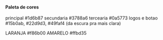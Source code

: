 #### Paleta de cores 
principal   #1d6b87
secundaria  #3788a6
tercearia   #0a5773
logos e botao   #15b0ab, #22d9d3, #49faf4 (da escura pra mais clara)

LARANJA #f86b00
AMARELO #ffbd35
